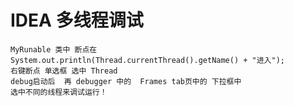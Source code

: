 # IDEA 多线程调试
    MyRunable 类中 断点在 System.out.println(Thread.currentThread().getName() + "进入");
    右键断点 单选框 选中 Thread 
    debug启动后  再 debugger 中的  Frames tab页中的 下拉框中
    选中不同的线程来调试运行！
    